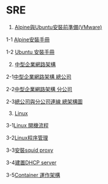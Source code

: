 # SRE
1. [Alpine與Ubuntu安裝前準備(VMware)](https://github.com/maxkinga327/SRE/blob/VMware%E7%B6%B2%E8%B7%AF%E6%9E%B6%E6%A7%8B%E5%9C%96/Documents/Alpine%E8%88%87Ubuntu%E5%AE%89%E8%A3%9D%E5%89%8D%E6%BA%96%E5%82%99(VMware).md)

1-1 [Alpine安裝手冊](https://github.com/maxkinga327/SRE/blob/VMware%E7%B6%B2%E8%B7%AF%E6%9E%B6%E6%A7%8B%E5%9C%96/Documents/Alpine%E5%AE%89%E8%A3%9D%E6%89%8B%E5%86%8A.md)

1-2 [Ubuntu 安裝手冊](https://github.com/maxkinga327/SRE/blob/VMware%E7%B6%B2%E8%B7%AF%E6%9E%B6%E6%A7%8B%E5%9C%96/Documents/Ubuntu%20%E5%AE%89%E8%A3%9D%E6%89%8B%E5%86%8A.md)

2. [中型企業網路架構](https://github.com/maxkinga327/SRE/blob/VMware%E7%B6%B2%E8%B7%AF%E6%9E%B6%E6%A7%8B%E5%9C%96/Documents/%E4%B8%AD%E5%9E%8B%E4%BC%81%E6%A5%AD%E7%B6%B2%E8%B7%AF%E6%9E%B6%E6%A7%8B%E5%9C%96.md)

2-1[中型企業網路架構 總公司](https://github.com/maxkinga327/SRE/blob/VMware%E7%B6%B2%E8%B7%AF%E6%9E%B6%E6%A7%8B%E5%9C%96/Documents/%E4%B8%AD%E5%9E%8B%E4%BC%81%E6%A5%AD%E7%B6%B2%E8%B7%AF%E6%9E%B6%E6%A7%8B%E7%B8%BD%E5%85%AC%E5%8F%B8.md)

2-2[中型企業網路架構 分公司](https://github.com/maxkinga327/SRE/blob/VMware%E7%B6%B2%E8%B7%AF%E6%9E%B6%E6%A7%8B%E5%9C%96/Documents/%E4%B8%AD%E5%9E%8B%E4%BC%81%E6%A5%AD%E7%B6%B2%E8%B7%AF%E6%9E%B6%E6%A7%8B%E5%88%86%E5%85%AC%E5%8F%B8.md)

2-3[總公司與分公司連線 總架構圖](https://github.com/maxkinga327/SRE/blob/VMware%E7%B6%B2%E8%B7%AF%E6%9E%B6%E6%A7%8B%E5%9C%96/Documents/%E7%B8%BD%E5%85%AC%E5%8F%B8%E8%88%87%E5%88%86%E5%85%AC%E5%8F%B8%E9%80%A3%E7%B7%9A%E7%B8%BD%E6%9E%B6%E6%A7%8B%E5%9C%96.md)

3. [Linux](https://)

3-1[Linux 開機流程](https://github.com/maxkinga327/SRE/blob/VMware%E7%B6%B2%E8%B7%AF%E6%9E%B6%E6%A7%8B%E5%9C%96/Linux/Linux%20%E9%96%8B%E6%A9%9F%E6%B5%81%E7%A8%8B.md)

3-2[Linux程序管理](https://github.com/maxkinga327/SRE/blob/VMware%E7%B6%B2%E8%B7%AF%E6%9E%B6%E6%A7%8B%E5%9C%96/Linux/Linux%E7%A8%8B%E5%BA%8F%E7%AE%A1%E7%90%86.md)

3-3[安裝squid proxy](https://github.com/maxkinga327/SRE/blob/VMware%E7%B6%B2%E8%B7%AF%E6%9E%B6%E6%A7%8B%E5%9C%96/Linux/%E5%AE%89%E8%A3%9Dsquid%20proxy.md)

3-4[建置DHCP server](https://github.com/maxkinga327/SRE/blob/VMware%E7%B6%B2%E8%B7%AF%E6%9E%B6%E6%A7%8B%E5%9C%96/Linux/%E5%BB%BA%E7%BD%AEDHCP%20server.md)

3-5[Container 運作架構](https://github.com/maxkinga327/SRE/blob/VMware%E7%B6%B2%E8%B7%AF%E6%9E%B6%E6%A7%8B%E5%9C%96/Linux/Container%20%E9%81%8B%E4%BD%9C%E6%9E%B6%E6%A7%8B.md)
